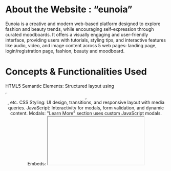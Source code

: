 <h1>About the Website : “eunoia”</h1>
Eunoia is a creative and modern web-based platform designed to explore fashion and beauty trends, while encouraging self-expression through curated moodboards. It offers a visually engaging and user-friendly interface, providing users with tutorials, styling tips, and interactive features like audio, video, and image content across 5 web pages: landing page, login/registration page, fashion, beauty and moodboard.

<h1>Concepts & Functionalities Used</h1>
HTML5 Semantic Elements: Structured layout using <section>, <header>, <nav>, etc.
CSS Styling: UI design, transitions, and responsive layout with media queries.
JavaScript: Interactivity for modals, form validation, and dynamic content.
Modals: "Learn More" section uses custom JavaScript modals.
Embeds: <iframe>, <audio>, and <video> for multimedia content.
Tables & Lists: Organize categories and trends effectively.
Form Validation: Ensures clean input on login/register pages.
Responsive Design: Fluid containers and breakpoints for all devices.
html2canvas: Captures moodboard section as an exportable image.
